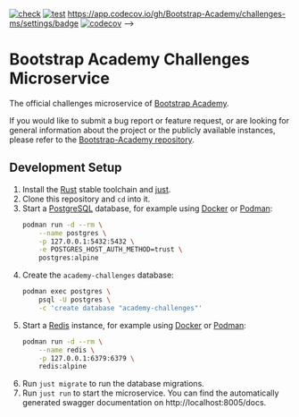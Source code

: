 [![check](https://github.com/Bootstrap-Academy/challenges-ms/actions/workflows/check.yml/badge.svg)](https://github.com/Bootstrap-Academy/challenges-ms/actions/workflows/check.yml)
[![test](https://github.com/Bootstrap-Academy/challenges-ms/actions/workflows/test.yml/badge.svg)](https://github.com/Bootstrap-Academy/challenges-ms/actions/workflows/test.yml)
https://app.codecov.io/gh/Bootstrap-Academy/challenges-ms/settings/badge
[![codecov](https://codecov.io/gh/Bootstrap-Academy/challenges-ms/branch/develop/graph/badge.svg?token=changeme)](https://codecov.io/gh/Bootstrap-Academy/challenges-ms) -->
<!-- ![Version](https://img.shields.io/github/v/tag/Bootstrap-Academy/challenges-ms?include_prereleases&label=version) -->
<!-- [![dependency status](https://deps.rs/repo/github/Bootstrap-Academy/challenges-ms/status.svg)](https://deps.rs/repo/github/Bootstrap-Academy/challenges-ms) -->

# Bootstrap Academy Challenges Microservice
The official challenges microservice of [Bootstrap Academy](https://bootstrap.academy/).

If you would like to submit a bug report or feature request, or are looking for general information about the project or the publicly available instances, please refer to the [Bootstrap-Academy repository](https://github.com/Bootstrap-Academy/Bootstrap-Academy).

## Development Setup
1. Install the [Rust](https://www.rust-lang.org/) stable toolchain and [just](https://github.com/casey/just).
2. Clone this repository and `cd` into it.
3. Start a [PostgreSQL](https://www.postgresql.org/) database, for example using [Docker](https://www.docker.com/) or [Podman](https://podman.io/):
    ```bash
    podman run -d --rm \
        --name postgres \
        -p 127.0.0.1:5432:5432 \
        -e POSTGRES_HOST_AUTH_METHOD=trust \
        postgres:alpine
    ```
4. Create the `academy-challenges` database:
    ```bash
    podman exec postgres \
        psql -U postgres \
        -c 'create database "academy-challenges"'
    ```
5. Start a [Redis](https://redis.io/) instance, for example using [Docker](https://www.docker.com/) or [Podman](https://podman.io/):
    ```bash
    podman run -d --rm \
        --name redis \
        -p 127.0.0.1:6379:6379 \
        redis:alpine
    ```
6. Run `just migrate` to run the database migrations.
7. Run `just run` to start the microservice. You can find the automatically generated swagger documentation on http://localhost:8005/docs.
